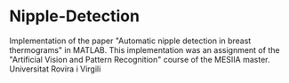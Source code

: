 # Nipple-Detection
Implementation of the paper "Automatic nipple detection in breast thermograms" in MATLAB. This implementation was an assignment of the "Artificial Vision and Pattern Recognition" course of the MESIIA master.  Universitat Rovira i Virgili
